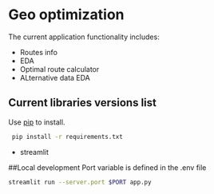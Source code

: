 # Geo optimization

The current application functionality includes:
* Routes info
* EDA
* Optimal route calculator
* ALternative data EDA


## Current libraries versions list

Use [pip]() to install.

```bash
 pip install -r requirements.txt
```

- streamlit


##Local development
Port variable is defined in the .env file

```bash
streamlit run --server.port $PORT app.py
```


